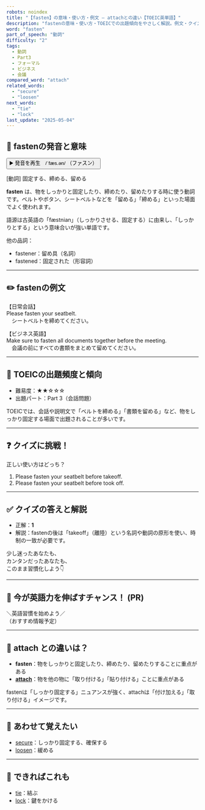 ```yaml
---
robots: noindex
title: "【fasten】の意味・使い方・例文 ― attachとの違い【TOEIC英単語】"
description: "fastenの意味・使い方・TOEICでの出題傾向をやさしく解説。例文・クイズ付きでattachとの違いもわかりやすく学べます。"
word: "fasten"
part_of_speech: "動詞"
difficulty: "2"
tags:
  - 動詞
  - Part3
  - フォーマル
  - ビジネス
  - 会議
compared_word: "attach"
related_words:
  - "secure"
  - "loosen"
next_words:
  - "tie"
  - "lock"
last_update: "2025-05-04"
---
```


## 🔰 fastenの発音と意味

<button class="play-audio" onclick="playTTS('fasten')">
  <span class="play-audio-main">
    ▶️ 発音を再生　/ˈfæs.ən/
  </span>
  <span class="play-audio-sub">
    （ファスン）
  </span>
</button>

[動詞] 固定する、締める、留める

**fasten** は、物をしっかりと固定したり、締めたり、留めたりする時に使う動詞です。ベルトやボタン、シートベルトなどを「留める」「締める」といった場面でよく使われます。

語源は古英語の「fæstnian」（しっかりさせる、固定する）に由来し、「しっかりとする」という意味合いが強い単語です。

他の品詞：  
- fastener：留め具（名詞）
- fastened：固定された（形容詞）

---

## ✏️ fastenの例文

【日常会話】  
Please fasten your seatbelt.  
　シートベルトを締めてください。

【ビジネス英語】  
Make sure to fasten all documents together before the meeting.  
　会議の前にすべての書類をまとめて留めてください。

---

## 🎯 TOEICの出題頻度と傾向

- 難易度：★★☆☆☆
- 出題パート：Part 3（会話問題）

TOEICでは、会話や説明文で「ベルトを締める」「書類を留める」など、物をしっかり固定する場面で出題されることが多いです。

---

## ❓ クイズに挑戦！

正しい使い方はどっち？

1. Please fasten your seatbelt before takeoff.  
2. Please fasten your seatbelt before took off.

---

## ✅ クイズの答えと解説

- 正解：**1**
- 解説：fastenの後は「takeoff」（離陸）という名詞や動詞の原形を使い、時制の一致が必要です。

少し迷ったあなたも、  
カンタンだったあなたも、  
このまま習慣化しよう👇️

---

## 🚀 今が英語力を伸ばすチャンス！ (PR)

<div class="info-center">
＼英語習慣を始めよう／<br>  
（おすすめ情報予定）
</div>

---

## 🤔  attach との違いは？

- **fasten**：物をしっかりと固定したり、締めたり、留めたりすることに重点がある
- **[attach](/attach)**：物を他の物に「取り付ける」「貼り付ける」ことに重点がある

fastenは「しっかり固定する」ニュアンスが強く、attachは「付け加える」「取り付ける」イメージです。

---

## 🧩 あわせて覚えたい

- [secure](/secure)：しっかり固定する、確保する
- [loosen](/loosen)：緩める

---

## 📖 できればこれも

- [tie](/tie)：結ぶ
- [lock](/lock)：鍵をかける

<!-- cvid: aid29_bid13 -->
